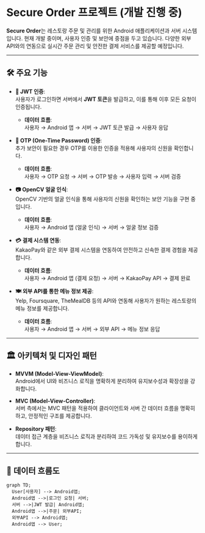 # Secure Order 프로젝트 (개발 진행 중)

**Secure Order**는 레스토랑 주문 및 관리를 위한 Android 애플리케이션과 서버 시스템입니다. 현재 개발 중이며, 사용자 인증 및 보안에 중점을 두고 있습니다. 다양한 외부 API와의 연동으로 실시간 주문 관리 및 안전한 결제 서비스를 제공할 예정입니다.

---

## 🛠️ **주요 기능**

- **🔐 JWT 인증**:  
  사용자가 로그인하면 서버에서 **JWT 토큰**을 발급하고, 이를 통해 이후 모든 요청이 인증됩니다.  
  - **데이터 흐름**:  
    사용자 → Android 앱 → 서버 → JWT 토큰 발급 → 사용자 응답
    
- **🔑 OTP (One-Time Password) 인증**:  
  추가 보안이 필요한 경우 OTP를 이용한 인증을 적용해 사용자의 신원을 확인합니다.  
  - **데이터 흐름**:  
    사용자 → OTP 요청 → 서버 → OTP 발송 → 사용자 입력 → 서버 검증

- **📷 OpenCV 얼굴 인식**:  
  OpenCV 기반의 얼굴 인식을 통해 사용자의 신원을 확인하는 보안 기능을 구현 중입니다.  
  - **데이터 흐름**:  
    사용자 → Android 앱 (얼굴 인식) → 서버 → 얼굴 정보 검증

- **💳 결제 시스템 연동**:  
  KakaoPay와 같은 외부 결제 시스템을 연동하여 안전하고 신속한 결제 경험을 제공합니다.  
  - **데이터 흐름**:  
    사용자 → Android 앱 (결제 요청) → 서버 → KakaoPay API → 결제 완료

- **🍽️ 외부 API를 통한 메뉴 정보 제공**:  
  Yelp, Foursquare, TheMealDB 등의 API와 연동해 사용자가 원하는 레스토랑의 메뉴 정보를 제공합니다.  
  - **데이터 흐름**:  
    사용자 → Android 앱 → 서버 → 외부 API → 메뉴 정보 응답

---

## 🏛 **아키텍처 및 디자인 패턴**

- **MVVM (Model-View-ViewModel)**:  
  Android에서 UI와 비즈니스 로직을 명확하게 분리하여 유지보수성과 확장성을 강화합니다.
  
- **MVC (Model-View-Controller)**:  
  서버 측에서는 MVC 패턴을 적용하여 클라이언트와 서버 간 데이터 흐름을 명확히 하고, 안정적인 구조를 제공합니다.

- **Repository 패턴**:  
  데이터 접근 계층을 비즈니스 로직과 분리하여 코드 가독성 및 유지보수를 용이하게 합니다.

---

## 🔄 **데이터 흐름도**

```mermaid
graph TD;
  User[사용자] --> Android앱;
  Android앱 -->|로그인 요청| 서버;
  서버 -->|JWT 발급| Android앱;
  Android앱 -->|주문| 외부API;
  외부API --> Android앱;
  Android앱 --> User;
```
